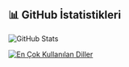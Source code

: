 ## 📊 GitHub İstatistikleri

![GitHub Stats](https://github-readme-stats.vercel.app/api?username=KULLANICIADIN&show_icons=true&theme=radical)

[![En Çok Kullanılan Diller](https://github-readme-stats.vercel.app/api/top-langs/?username=KULLANICIADIN&layout=compact&theme=radical)](https://github.com/KULLANICIADIN)

